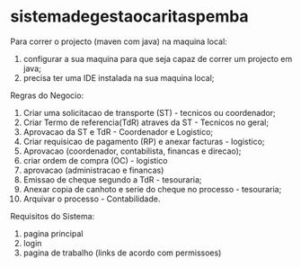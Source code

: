 # sistemadegestaocaritaspemba
Para correr o projecto (maven com java) na maquina local:
1. configurar a sua maquina para que seja capaz de correr um projecto em java;
2. precisa ter uma IDE instalada na sua maquina local;

Regras do Negocio:
1. Criar uma solicitacao de transporte (ST) - tecnicos ou coordenador;
2. Criar Termo de referencia(TdR) atraves da ST - Tecnicos no geral;
3. Aprovacao da ST e TdR - Coordenador e Logistico;
4. Criar requisicao de pagamento (RP) e anexar  facturas - logistico;
5. Aprovacao (coordenador, contabilista, financas e direcao);
6. criar ordem de compra (OC) - logistico
7. aprovacao (administracao e financas)
8. Emissao de cheque segundo a TdR - tesouraria;
9. Anexar copia de canhoto e serie do cheque no processo - tesouraria;
10. Arquivar o processo - Contabilidade.

Requisitos do Sistema:
1. pagina principal
2. login
3. pagina de trabalho (links de acordo com permissoes)